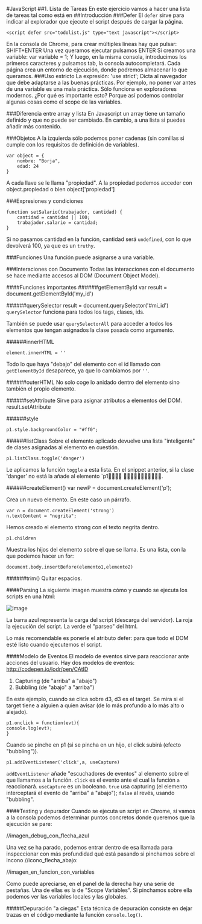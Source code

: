 #JavaScript
##1. Lista de Tareas
En este ejercicio vamos a hacer una lista de tareas tal como está en 
##Introducción
###Defer
El `defer` sirve para indicar al explorador que ejecute el script después de cargar la página.

	<script defer src="todolist.js" type="text javascript"></script>


En la consola de Chrome, para crear múltiples líneas hay que pulsar:
	SHIFT+ENTER
Una vez queramos ejecutar pulsamos 
	ENTER
Si creamos una variable:
	var variable = 1;
Y luego, en la misma consola, introducimos los primeros caracteres y pulsamos tab, la consola autocompletará. Cada página crea un entorno de ejecución, donde podremos almacenar lo que queramos.
###Uso estricto
La expresión:
	'use strict';
Dicta al navegador que debe adaptarse a las buenas prácticas. Por ejemplo, no poner var antes de una variable es una mala práctica. Sólo funciona en exploradores modernos. ¿Por qué es importante esto? Porque así podemos controlar algunas cosas como el scope de las variables.

###Diferencia entre array y lista
En Javascript un array tiene un tamaño definido y que no puede ser cambiado. En cambio, a una lista si puedes añadir más contenido.

###Objetos
A la izquierda sólo podemos poner cadenas (sin comillas si cumple con los requisitos de definición de variables).

	var object = {
		nombre: "Borja",
		edad: 24
	}
A cada llave se le llama "propiedad". A la propiedad podemos acceder con
	object.propiedad
o bien
	object['propiedad']

###Expresiones y condiciones

	function setSalario(trabajador, cantidad) {
		cantidad = cantidad || 100;
		trabajador.salario = cantidad;
	}

Si no pasamos cantidad en la función, cantidad será `undefined`, con lo que devolverá 100, ya que es un `truthy`.

###Funciones
Una función puede asignarse a una variable.

###Interaciones con Documento
Todas las interacciones con el documento se hace mediante accesos al DOM (Document Object Model).

####Funciones importantes
######getElementById
	var result = document.getElementById('my_id')

######querySelector
	result = document.querySelector('#mi_id')
`querySelector` funciona para todos los tags, clases, ids. 

También se puede usar `querySelectorAll` para acceder a todos los elementos que tengan asignados la clase pasada como argumento.

######innerHTML

	element.innerHTML = ''

Todo lo que haya "debajo" del elemento con el id llamado con `getElementById` desaparece, ya que lo cambiamos por `''`.

######outerHTML
No solo coge lo anidado dentro del elemento sino también el propio elemento.

######setAttribute
Sirve para asignar atributos a elementos del DOM.
	result.setAttribute

######style

	p1.style.backgroundColor = "#ff0";

######listClass
Sobre el elemento aplicado devuelve una lista "inteligente" de clases asignadas al elemento en cuestión.

	p1.listClass.toggle('danger')
Le aplicamos la función `toggle` a esta lista. En el snippet anterior, si la clase 'danger' no está la añade al elemento `p1 .

######createElement()
	var newP = document.createElement('p');

Crea un nuevo elemento. En este caso un párrafo.

	var n = document.createElement('strong')
	n.textContent = "negrita";
Hemos creado el elemento strong con el texto negrita dentro.

	p1.children
Muestra los hijos del elemento sobre el que se llama. Es una lista, con la que podemos hacer un for:

	document.body.insertBefore(elemento1,elemento2)

######trim()
Quitar espacios.

####Parsing
La siguiente imagen muestra cómo y cuando se ejecuta los scripts en una html:

![image](parser.png)

La barra azul representa la carga del script (descarga del servidor). La roja la ejecución del script. La verde el "parseo" del html.

Lo más recomendable es ponerle el atributo defer: para que todo el DOM esté listo cuando ejecutemos el script.

####Modelo de Eventos
El modelo de eventos sirve para reaccionar ante acciones del usuario.
Hay dos modelos de eventos: <http://codepen.io/lodr/pen/CAtID>
1. Capturing (de "arriba" a "abajo")
2. Bubbling (de "abajo" a "arriba")

En este ejemplo, cuando se clica sobre d3, d3 es el target. Se mira si el target tiene a alguien a quien avisar (de lo más profundo a lo más alto o alejado). 

	p1.onclick = function(evt){
	console.log(evt);
	}
Cuando se pinche en p1 (si se pincha en un hijo, el click subirá (efecto "bubbling")).

	p1.addEventListener('click',a, useCapture)
`addEventListener` añade "escuchadores de eventos" al elemento sobre el que llamamos a la función. `click` es el evento ante el cual la función `a` reaccionará. `useCapture` es un booleano. `true` usa capturing (el elemento interceptará el evento de "arriba" a "abajo"); `false` al revés, usando "bubbling".

####Testing y depurador
Cuando se ejecuta un script en Chrome, si vamos a la consola podemos determinar puntos concretos donde queremos que la ejecución se pare:

//imagen_debug_con_flecha_azul

Una vez se ha parado, podemos entrar dentro de esa llamada para inspeccionar con más profundidad qué está pasando si pinchamos sobre el incono //icono_flecha_abajo:

//imagen_en_funcion_con_variables

Como puede apreciarse, en el panel de la derecha hay una serie de pestañas. Una de ellas es la de "Scope Variables". Si pinchamos sobre ella podemos ver las variables locales y las globales.

#####Depuración "a ciegas"
Esta técnica de depuración consiste en dejar trazas en el código mediante la función `console.log()`.






